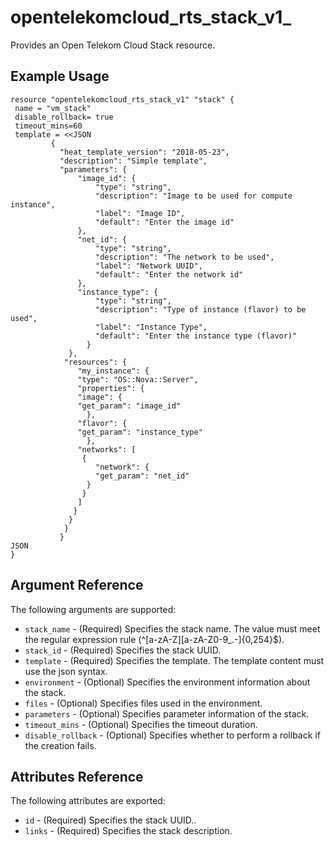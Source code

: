 # opentelekomcloud_rts_stack_v1_
Provides an Open Telekom Cloud Stack resource.

## Example Usage

 ```hcl
resource "opentelekomcloud_rts_stack_v1" "stack" {
  name = "vm_stack"
  disable_rollback= true
  timeout_mins=60
  template = <<JSON
          {
            "heat_template_version": "2018-05-23",
            "description": "Simple template",
            "parameters": {
                "image_id": {
                    "type": "string",
                    "description": "Image to be used for compute instance",
                    "label": "Image ID",
                    "default": "Enter the image id"
			    },
                "net_id": {
                    "type": "string",
                    "description": "The network to be used",
                    "label": "Network UUID",
                    "default": "Enter the network id"
			    },
                "instance_type": {
                    "type": "string",
                    "description": "Type of instance (flavor) to be used",
                    "label": "Instance Type",
                    "default": "Enter the instance type (flavor)"
			      }
			  },
			 "resources": {
                "my_instance": {
                "type": "OS::Nova::Server",
                "properties": {
                "image": {
                "get_param": "image_id"
			      },
                "flavor": {
                "get_param": "instance_type"
			      },
                "networks": [
			     {
			        "network": {
			        "get_param": "net_id"
			      }
			     }
			    ]
			   }
			  }
			 }
			}
JSON
}
 ```
## Argument Reference
The following arguments are supported:


* `stack_name` - (Required) Specifies the stack name. The value must meet the regular expression rule (^[a-zA-Z][a-zA-Z0-9_.-]{0,254}$).
* `stack_id` - (Required) Specifies the stack UUID.
* `template` - (Required) Specifies the template. The template content must use the json syntax.
* `environment` - (Optional) Specifies the environment information about the stack.
* `files` - (Optional) Specifies files used in the environment.
* `parameters` - (Optional) Specifies parameter information of the stack.
* `timeout_mins` - (Optional) Specifies the timeout duration.
* `disable_rollback` - (Optional) Specifies whether to perform a rollback if the creation fails.

## Attributes Reference
The following attributes are exported:

* `id` - (Required) Specifies the stack UUID..
* `links` - (Required) Specifies the stack description.

